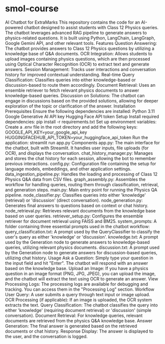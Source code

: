 # smol-course



AI Chatbot for ExtraMarks
This repository contains the code for an AI-powered chatbot designed to assist students with Class 12 Physics queries. The chatbot leverages advanced RAG pipeline to generate answers to physics-related questions. It is built using Python, LangChain, LangGraph, Google Gemini API, and other relevant tools.
Features
Question Answering: The chatbot provides answers to Class 12 Physics questions by utilizing a knowledge base of Q&A documents.
OCR Integration: Allows students to upload images containing physics questions, which are then processed using Optical Character Recognition (OCR) to extract text and generate answers.
Session Management: Tracks user interactions and conversation history for improved contextual understanding.
Real-time Query Classification: Classifies queries into either knowledge-based or discussion-based to route them accordingly.
Document Retrieval: Uses an ensemble retriever to fetch relevant physics documents to answer knowledge-based queries.
Discussion on Solutions: The chatbot can engage in discussions based on the provided solutions, allowing for deeper exploration of the topic or clarification of the answer.
Installation
Prerequisites
Ensure the following dependencies are installed:
Python 3.11
Google Generative AI API key
Hugging Face API token
Setup
Install required dependencies:
pip install -r requirements.txt
Set up environment variables: Create a .env file in the root directory and add the following keys:
GOOGLE_API_KEY=your_google_api_key
HUGGINGFACEHUB_API_TOKEN=your_huggingface_api_token
Run the application:
streamlit run app.py
Components
app.py: The main interface for the chatbot, built with Streamlit. It handles user inputs, file uploads (for OCR), and displays the conversation.
chat_history_manager.py: Manages and stores the chat history for each session, allowing the bot to remember previous interactions.
config.py: Configuration file containing the setup for language models, embeddings, and other application settings.
data_ingestion_pipeline.py: Handles the loading and processing of Class 12 Physics Q&A data from CSV files.
graph_assembly.py: Assembles the workflow for handling queries, routing them through classification, retrieval, and generation steps.
main.py: Main entry point for running the Physics QA pipeline.
node_classifier.py: Classifies queries into either 'knowledge' (retrieval) or 'discussion' (direct conversation).
node_generation.py: Generates final answers to questions based on context or chat history.
node_retrieval.py: Retrieves relevant documents from the knowledge base based on user queries.
retriever_setup.py: Configures the ensemble retriever for document retrieval using FAISS and BM25.
system_prompts: A folder containing three essential prompts used in the chatbot workflow:
query_classification.txt: A prompt used by the QueryClassifier to classify the user's query as either 'knowledge' or 'discussion'.
knowledge.txt: A prompt used by the Generation node to generate answers to knowledge-based queries, utilizing relevant physics documents.
discussion.txt: A prompt used by the Generation node to generate answers for discussion-based queries, utilizing chat history.
Usage
Ask a Question: Simply type your question in the input field and hit "Enter". The chatbot will respond with an answer based on the knowledge base.
Upload an Image: If you have a physics question in an image format (PNG, JPG, JPEG), you can upload the image, and the chatbot will extract the text using OCR to generate an answer.
View Processing Logs: The processing logs are available for debugging and tracking. You can access them in the "Processing Log" section.
Workflow
User Query: A user submits a query through text input or image upload.
OCR Processing (if applicable): If an image is uploaded, the OCR system extracts the text.
Query Classification: The chatbot classifies the query into either 'knowledge' (requiring document retrieval) or 'discussion' (simple conversation).
Document Retrieval: For knowledge queries, relevant documents are retrieved from the physics Q&A knowledge base.
Answer Generation: The final answer is generated based on the retrieved documents or chat history.
Response Display: The answer is displayed to the user, and the conversation is logged.

